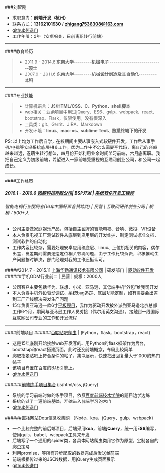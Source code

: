 ###刘智刚
 - 求职意向：**前端开发（杭州）**
 -  联系方式：**13162101930**  /    **zhigang7536308@163.com**
 - [github传送门](https://github.com/woxixiulayin)
 - 工作年限：2年（安卓相关，目前离职转行前端）

----
####教育经历
> - 2011.9 - 2014.6  **东南大学**---------**机械电子** ---------------------------**硕士**
> - 2007.9 - 2011.6  **东南大学**---------**机械设计制造及其自动化**---------**本科**

----
####专业技能
> - 计算机语言：**JS/HTML/CSS、C、Python、shell脚本**
> - web相关：业余项目中用过jQuery、ES6、gulp、webpack、react、bootstrap、Flask，仅限使用，没有很深入
> - 工具类：git、Gerrit、JIRA、Markdown
> - 开发环境：**linux、mac-os、sublime Text、熟悉终端下的开发**

PS: 以上均为工作后自学，在校期间主要从事嵌入式软硬件开发，工作后从事手机/电视等安卓系统底层相关工作，因为工作中不怎么需要写代码，离自己的兴趣越来越远，遂萌生转行想法，四月份开始利用业余时间学习前端，六月底离职。我把自己定义为初级前端，希望进入一家前端受重视的互联网创业公司，和公司一起成长。

----

####工作经历
##### 2016.1 - 2016.6  [微鲸科技有限公司](http://www.lagou.com/gongsi/103191.html)| BSP开发 | [系统软件开发工程师](http://www.whaley.cn/recruit/)
###### 智能电视行业搅局者(16年中国好声音赞助商) | 民营 | 互联网硬件创业公司 | 规模：500+人
- 公司主要做家庭娱乐产品，包括自主品牌的智能电视、音响、微投、VR设备
- 本人负责电视工厂测试软件从底层到应用层的开发维护、制定测试标准文档、测试软件的自动化
- 工作内容比较杂，需要处理安卓应用和底层、linux、上位机相关的内容，偶尔出差，出差期间需要迅速定位相关软硬问题。由于工作比较负责，积极推动生产问题按时解决，部门经理对我的工作还挺认可。

#####2014.7 - 2015.11 [上海华勤通讯技术有限公司](http://www.lagou.com/gongsi/27970.html) | 研发部门 | [驱动软件开发](http://job.huaqin.com/recruitment/index/jt/1/jt2/3)
######手机ODM行业前二 | 民营 | 规模：2000人
- 公司客户主要包括华为、联想、小米、亚马逊，其低端手机“外包”给我司开发
- 本人负责手机外设驱动调试、系统bug追踪、底层功能定制，如有需要会出差到工厂产线解决突发生产问题
- 15年负责亚马逊一款6寸[平板项目](https://www.amazon.cn/dp/B01GEW5890/ref=sa_menu_firetab_l2_kindle)，我作为驱动开发被外派到亚马逊北京总部工作6个月，期间与亚马逊工作人员对接（偶尔用英文沟通），接触到一线国际互联网公司专业的工作和开发流程

---
####前端项目
######[百度贴吧爬虫](http://tiebadig.duapp.com/) | (Python，flask，bootstrap，react)
- 这是15年底刚开始接触web开发写的。用Python的flask框架作为后台，bootstrap和react搭建页面，此时还没前端概念，布局比较简单
- 爬取指定贴吧上符合条件的帖子，集中展示，快速找出回复量大于1000的热门帖子
- 该项目布置在百度的BAE引擎上。
- [github传送门](https://github.com/woxixiulayin/tieba_dig_bae)

######[前端练手项目集合](http://keep-writing-codes.github.io/woxixiulayin/) (js/html/css, jQuery)
- 系统的学习前端时做的练手项目，依照[百度前端技术学院](http://ife.baidu.com/task/all)的题目边学边练
- 系统的过了一遍前端基础，开始进入前端学习的大门
- [github传送门](https://github.com/keep-writing-codes/woxixiulayin)

######[直播网站Dota信息收集网](http://120.76.29.108:8080) （Node、koa、jQuery、gulp、webpack）
- 一个比较完整的前后端项目，后端采用**koa**，前端**jQuery**，统一用**ES6**编写，使用gulp、babel、webpack工具来开发
- 后端写了一个通用的spider类，各具体网站爬虫类用它作为原型，定制各自的爬虫策略
- 利用promise，等所有异步爬取的数据完成后发送给前端
- 前端根据传过来的JSON数据，用jQuery生成页面展示
- [github传送门](https://github.com/woxixiulayin/LiveDota)